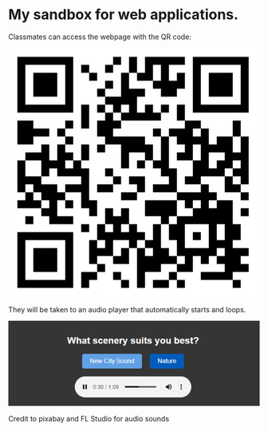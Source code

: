 # My sandbox for web applications.

Classmates can access the webpage with the QR code:

![lazeralien.github.io](lazeralien.github.io.png)

They will be taken to an audio player that automatically starts and loops.

![Webpage View](page_view.png)

Credit to pixabay and FL Studio for audio sounds